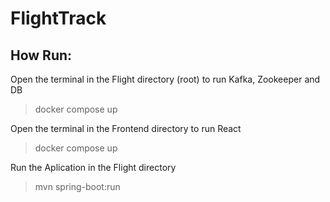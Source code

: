 # FlightTrack

## How Run:
Open the terminal in the Flight directory (root) to run Kafka, Zookeeper and DB
>docker compose up 

Open the terminal in the Frontend directory to run React
>docker compose up 

Run the Aplication in the Flight directory
>mvn spring-boot:run
